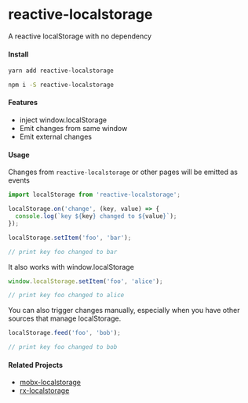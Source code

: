 # reactive-localstorage
A reactive localStorage with no dependency

#### Install
```bash
yarn add reactive-localstorage
```
```bash
npm i -S reactive-localstorage
```

#### Features
* inject window.localStorage
* Emit changes from same window
* Emit external changes

#### Usage
Changes from `reactive-localstorage` or other pages will be emitted as events

```js
import localStorage from 'reactive-localstorage';

localStorage.on('change', (key, value) => {
  console.log(`key ${key} changed to ${value}`);
});

localStorage.setItem('foo', 'bar');

// print key foo changed to bar
```

It also works with window.localStorage

```js
window.localStorage.setItem('foo', 'alice');

// print key foo changed to alice
```

You can also trigger changes manually, especially when you have other sources that manage localStorage.

```js
localStorage.feed('foo', 'bob');

// print key foo changed to bob
```

#### Related Projects
- [mobx-localstorage](https://github.com/aihornmac/mobx-localstorage)
- [rx-localstorage](https://github.com/aihornmac/rx-localstorage)
